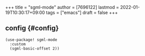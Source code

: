 +++
title = "sgml-mode"
author = [7696122]
lastmod = 2022-01-19T10:30:17+09:00
tags = ["emacs"]
draft = false
+++

## config {#config}

```elisp
(use-package! sgml-mode
  :custom
  (sgml-basic-offset 2))
```
